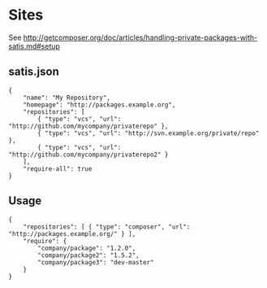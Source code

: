 Sites
=============

See http://getcomposer.org/doc/articles/handling-private-packages-with-satis.md#setup

## satis.json

	{
	    "name": "My Repository",
	    "homepage": "http://packages.example.org",
	    "repositories": [
	        { "type": "vcs", "url": "http://github.com/mycompany/privaterepo" },
	        { "type": "vcs", "url": "http://svn.example.org/private/repo" },
	        { "type": "vcs", "url": "http://github.com/mycompany/privaterepo2" }
	    ],
	    "require-all": true
	}


## Usage


	{
	    "repositories": [ { "type": "composer", "url": "http://packages.example.org/" } ],
	    "require": {
	        "company/package": "1.2.0",
	        "company/package2": "1.5.2",
	        "company/package3": "dev-master"
	    }
	}
